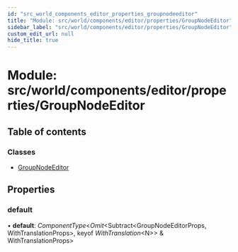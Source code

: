 ```yaml
---
id: "src_world_components_editor_properties_groupnodeeditor"
title: "Module: src/world/components/editor/properties/GroupNodeEditor"
sidebar_label: "src/world/components/editor/properties/GroupNodeEditor"
custom_edit_url: null
hide_title: true
---
```


# Module: src/world/components/editor/properties/GroupNodeEditor

## Table of contents

### Classes

- [GroupNodeEditor](../classes/src_world_components_editor_properties_groupnodeeditor.groupnodeeditor.md)

## Properties

### default

• **default**: *ComponentType*<*Omit*<Subtract<GroupNodeEditorProps, WithTranslationProps\>, keyof *WithTranslation*<N\>\> & WithTranslationProps\>
